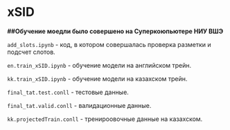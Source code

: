 # xSID
**##Обучение моедли было совершено на Суперкоюпьютере НИУ ВШЭ**

`add_slots.ipynb` - код, в котором совершалась проверка разметки и подсчет слотов.

`en.train_xSID.ipynb` - обучение модели на английском трейн.

`kk.train_xSID.ipynb` - обучение модели на казахском трейн.

`final_tat.test.conll` - тестовые данные.

`final_tat.valid.conll` - валидационные данные.

`kk.projectedTrain.conll` - тренироовочные данные на казахском.
